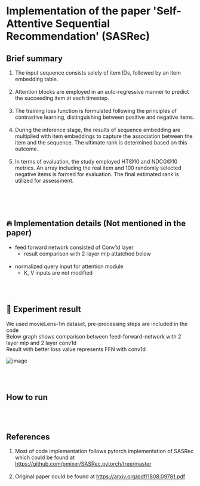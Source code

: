 #  Implementation of the paper 'Self-Attentive Sequential Recommendation' (SASRec)

## Brief summary 
1. The input sequence consists solely of item IDs, followed by an item embedding table.<br/><br/>
2. Attention blocks are employed in an auto-regressive manner to predict the succeeding item at each timestep.<br/><br/>
3. The training loss function is formulated following the principles of contrastive learning, distinguishing between positive and negative items.<br/><br/>
4. During the inference stage, the results of sequence embedding are multiplied with item embeddings to capture the association between the item and the sequence. The ultimate rank is determined based on this outcome.<br/><br/>
5. In terms of evaluation, the study employed HT@10 and NDCG@10 metrics. An array including the real item and 100 randomly selected negative items is formed for evaluation. The final estimated rank is utilized for assessment.<br/><br/>

<br/><br/>

## :fire: Implementation details (Not mentioned in the paper)
* feed forward network consisted of Conv1d layer
  * result comparison with 2-layer mlp attatched below  <br/><br/>
* normalized query input for attention module
  * K, V inputs are not modified 

<br/><br/>

## :rocket: Experiment result
We used movieLens-1m dataset, pre-processing steps are included in the code <br/>
Below graph shows comparison between feed-forward-network with 2 layer mlp and 2 layer conv1d <br/>
Result with better loss value represents FFN with conv1d <br/>

![image](https://github.com/DooHyun-Lee/awesome-Recsys-implementation/assets/62175406/03bd45a3-5163-4bdc-be8a-fa911d3a6a75)

<br/><br/>

## How to run 


<br/><br/>

## References 
1. Most of code implementation follows pytorch implementation of SASRec which could be found at  https://github.com/pmixer/SASRec.pytorch/tree/master <br/><br/>
2. Original paper could be found at https://arxiv.org/pdf/1808.09781.pdf
